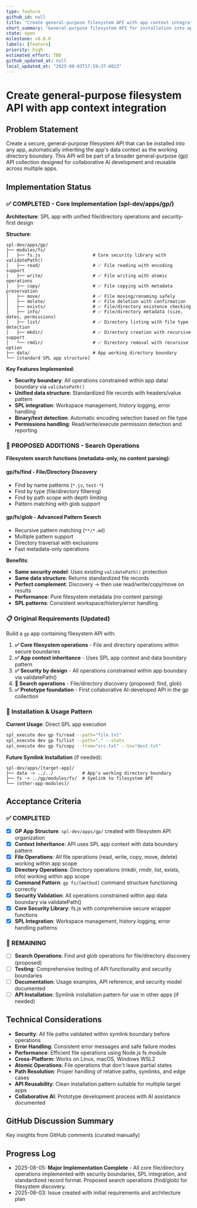 ```yaml
---
type: feature
github_id: null
title: "Create general-purpose filesystem API with app context integration"
short_summary: "General-purpose filesystem API for installation into apps with automatic context inheritance"
state: open
milestone: v0.8.0
labels: [feature]
priority: high
estimated_effort: TBD
github_updated_at: null
local_updated_at: "2025-08-03T17:59:37.602Z"
---
```


# Create general-purpose filesystem API with app context integration

## Problem Statement
Create a secure, general-purpose filesystem API that can be installed into any app, automatically inheriting the app's data context as the working directory boundary. This API will be part of a broader general-purpose (gp) API collection designed for collaborative AI development and reusable across multiple apps.

## Implementation Status

### **✅ COMPLETED - Core Implementation (spl-dev/apps/gp/)**
**Architecture**: SPL app with unified file/directory operations and security-first design

**Structure**:
```
spl-dev/apps/gp/
├── modules/fs/
│   ├── fs.js                    # Core security library with validatePath()
│   ├── read/                    # ✅ File reading with encoding support
│   ├── write/                   # ✅ File writing with atomic operations  
│   ├── copy/                    # ✅ File copying with metadata preservation
│   ├── move/                    # ✅ File moving/renaming safely
│   ├── delete/                  # ✅ File deletion with confirmation
│   ├── exists/                  # ✅ File/directory existence checking
│   ├── info/                    # ✅ File/directory metadata (size, dates, permissions)
│   ├── list/                    # ✅ Directory listing with file type detection
│   ├── mkdir/                   # ✅ Directory creation with recursive support
│   └── rmdir/                   # ✅ Directory removal with recursive option
├── data/                        # App working directory boundary
└── [standard SPL app structure]
```

**Key Features Implemented**:
- **Security boundary**: All operations constrained within app data/ boundary via `validatePath()`
- **Unified data structure**: Standardized file records with headers/value pattern
- **SPL integration**: Workspace management, history logging, error handling
- **Binary/text detection**: Automatic encoding selection based on file type
- **Permissions handling**: Read/write/execute permission detection and reporting

### **🔄 PROPOSED ADDITIONS - Search Operations**
**Filesystem search functions (metadata-only, no content parsing)**:

#### **gp/fs/find** - File/Directory Discovery
- Find by name patterns (`*.js`, `test-*`)
- Find by type (file/directory filtering)
- Find by path scope with depth limiting
- Pattern matching with glob support

#### **gp/fs/glob** - Advanced Pattern Search  
- Recursive pattern matching (`**/*.md`)
- Multiple pattern support
- Directory traversal with exclusions
- Fast metadata-only operations

**Benefits**:
- **Same security model**: Uses existing `validatePath()` protection
- **Same data structure**: Returns standardized file records 
- **Perfect complement**: Discovery → then use read/write/copy/move on results
- **Performance**: Pure filesystem metadata (no content parsing)
- **SPL patterns**: Consistent workspace/history/error handling

### **📋 Original Requirements (Updated)**
Build a `gp` app containing filesystem API with:
1. **✅ Core filesystem operations** - File and directory operations within secure boundaries
2. **✅ App context inheritance** - Uses SPL app context and data boundary pattern
3. **✅ Security by design** - All operations constrained within app boundary via validatePath()
4. **🔄 Search operations** - File/directory discovery (proposed: find, glob)
5. **✅ Prototype foundation** - First collaborative AI-developed API in the gp collection

### **🎯 Installation & Usage Pattern**
**Current Usage**: Direct SPL app execution
```bash
spl_execute dev gp fs/read --path="file.txt"
spl_execute dev gp fs/list --path="." --stats
spl_execute dev gp fs/copy --from="src.txt" --to="dest.txt"
```

**Future Symlink Installation** (if needed):
```
spl-dev/apps/[target-app]/
├── data -> ../../           # App's working directory boundary  
├── fs -> ../gp/modules/fs/  # Symlink to filesystem API
└── [other-app-modules]/
```

## Acceptance Criteria

### **✅ COMPLETED**
- [x] **GP App Structure**: `spl-dev/apps/gp/` created with filesystem API organization
- [x] **Context Inheritance**: API uses SPL app context with data boundary pattern
- [x] **File Operations**: All file operations (read, write, copy, move, delete) working within app scope
- [x] **Directory Operations**: Directory operations (mkdir, rmdir, list, exists, info) working within app scope
- [x] **Command Pattern**: `gp fs/[method]` command structure functioning correctly  
- [x] **Security Validation**: All operations constrained within app data boundary via validatePath()
- [x] **Core Security Library**: fs.js with comprehensive secure wrapper functions
- [x] **SPL Integration**: Workspace management, history logging, error handling patterns

### **🔄 REMAINING**
- [ ] **Search Operations**: Find and glob operations for file/directory discovery (proposed)
- [ ] **Testing**: Comprehensive testing of API functionality and security boundaries
- [ ] **Documentation**: Usage examples, API reference, and security model documented
- [ ] **API Installation**: Symlink installation pattern for use in other apps (if needed)

## Technical Considerations
- **Security**: All file paths validated within symlink boundary before operations
- **Error Handling**: Consistent error messages and safe failure modes
- **Performance**: Efficient file operations using Node.js fs module
- **Cross-Platform**: Works on Linux, macOS, Windows WSL2
- **Atomic Operations**: File operations that don't leave partial states
- **Path Resolution**: Proper handling of relative paths, symlinks, and edge cases
- **API Reusability**: Clean installation pattern suitable for multiple target apps
- **Collaborative AI**: Prototype development process with AI assistance documented

## GitHub Discussion Summary
Key insights from GitHub comments (curated manually)

## Progress Log
- 2025-08-05: **Major Implementation Complete** - All core file/directory operations implemented with security boundaries, SPL integration, and standardized record format. Proposed search operations (find/glob) for filesystem discovery.
- 2025-08-03: Issue created with initial requirements and architecture plan